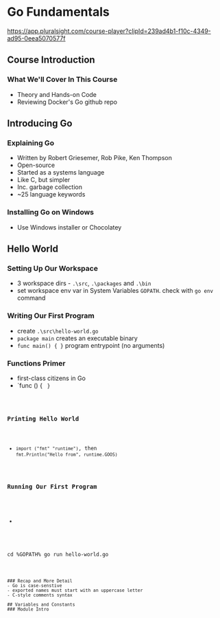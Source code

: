 # Go Fundamentals
https://app.pluralsight.com/course-player?clipId=239ad4b1-f10c-4349-ad95-0eea5070577f

## Course Introduction
### What We'll Cover In This Course
- Theory and Hands-on Code
- Reviewing Docker's Go github repo

## Introducing Go
### Explaining Go
- Written by Robert Griesemer, Rob Pike, Ken Thompson
- Open-source
- Started as a systems language
- Like C, but simpler
- Inc. garbage collection
- ~25 language keywords

### Installing Go on Windows
- Use Windows installer or Chocolatey

## Hello World
### Setting Up Our Workspace
- 3 workspace dirs - `.\src`, `.\packages` and `.\bin`
- set workspace env var in System Variables `GOPATH`.  check with `go env` command

### Writing Our First Program
- create `.\src\hello-world.go`
- `package main` creates an executable binary
- `func main() { }` program entrypoint (no arguments)

### Functions Primer
- first-class citizens in Go
- `func <name>(<args>) { <code> }

### Printing Hello World
- `import ("fmt" "runtime")`, then `fmt.Println("Hello from", runtime.GOOS)`

### Running Our First Program
- ```
cd %GOPATH%
go run hello-world.go
```

### Recap and More Detail
- Go is case-senstive
- exported names must start with an uppercase letter
- C-style comments syntax

## Variables and Constants
### Module Intro







